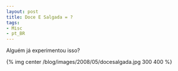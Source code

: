 ```yaml
---
layout: post
title: Doce E Salgada = ?
tags:
- Misc
- pt_BR
---
```

Alguém já experimentou isso?

{% img center /blog/images/2008/05/docesalgada.jpg 300 400 %}